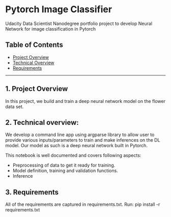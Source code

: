 
#  Pytorch Image Classifier
Udacity Data Scientist Nanodegree portfolio project to develop Neural Network for image classification in Pytorch

## Table of Contents

- [Project Overview](#projectoverview)
- [Technical Overview](#technicaloverview)
- [Requirements](#requirements)



***

<a id='projectoverview'></a>

## 1. Project Overview

In this project, we build and train a deep neural network model on the flower data set. 

<a id='technicaloverview'></a>

## 2. Technical overview:
We develop a command line app using argparse library to allow user to provide various inputs/parameters to train and make inferences on the DL model. Our model as such is a deep neural network built in Pytorch. 

This notebook is well documented and covers following aspects:
* Preprocessing of data to get it ready for training.
* Model definition, training and validation functions.
* Inference

## 3. Requirements

All of the requirements are captured in requirements.txt. 
Run: pip install -r requirements.txt



